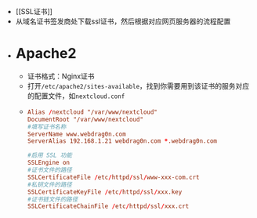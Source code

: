 - [[SSL证书]]
- 从域名证书签发商处下载ssl证书，然后根据对应网页服务器的流程配置
- # Apache2
	- 证书格式：Nginx证书
	- 打开`/etc/apache2/sites-available`，找到你需要用到该证书的服务对应的配置文件，如`nextcloud.conf`
	- ```conf
	  Alias /nextcloud "/var/www/nextcloud"
	  DocumentRoot "/var/www/nextcloud"
	  #填写证书名称
	  ServerName www.webdrag0n.com
	  ServerAlias 192.168.1.21 webdrag0n.com *.webdrag0n.com
	  
	  #启用 SSL 功能
	  SSLEngine on
	  #证书文件的路径
	  SSLCertificateFile /etc/httpd/ssl/www-xxx-com.crt
	  #私钥文件的路径
	  SSLCertificateKeyFile /etc/httpd/ssl/xxx.key
	  #证书链文件的路径
	  SSLCertificateChainFile /etc/httpd/ssl/xxx.crt
	  ```